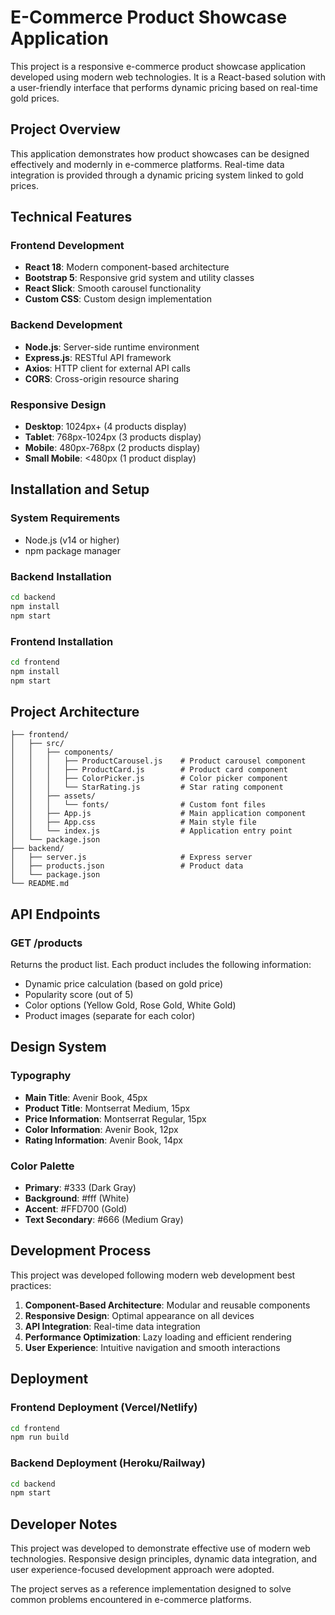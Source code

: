 # E-Commerce Product Showcase Application

This project is a responsive e-commerce product showcase application developed using modern web technologies. It is a React-based solution with a user-friendly interface that performs dynamic pricing based on real-time gold prices.

## Project Overview

This application demonstrates how product showcases can be designed effectively and modernly in e-commerce platforms. Real-time data integration is provided through a dynamic pricing system linked to gold prices.

## Technical Features

### Frontend Development
- **React 18**: Modern component-based architecture
- **Bootstrap 5**: Responsive grid system and utility classes
- **React Slick**: Smooth carousel functionality
- **Custom CSS**: Custom design implementation

### Backend Development
- **Node.js**: Server-side runtime environment
- **Express.js**: RESTful API framework
- **Axios**: HTTP client for external API calls
- **CORS**: Cross-origin resource sharing

### Responsive Design
- **Desktop**: 1024px+ (4 products display)
- **Tablet**: 768px-1024px (3 products display)
- **Mobile**: 480px-768px (2 products display)
- **Small Mobile**: <480px (1 product display)

## Installation and Setup

### System Requirements
- Node.js (v14 or higher)
- npm package manager

### Backend Installation
```bash
cd backend
npm install
npm start
```

### Frontend Installation
```bash
cd frontend
npm install
npm start
```

## Project Architecture

```
├── frontend/
│   ├── src/
│   │   ├── components/
│   │   │   ├── ProductCarousel.js    # Product carousel component
│   │   │   ├── ProductCard.js        # Product card component
│   │   │   ├── ColorPicker.js        # Color picker component
│   │   │   └── StarRating.js         # Star rating component
│   │   ├── assets/
│   │   │   └── fonts/                # Custom font files
│   │   ├── App.js                    # Main application component
│   │   ├── App.css                   # Main style file
│   │   └── index.js                  # Application entry point
│   └── package.json
├── backend/
│   ├── server.js                     # Express server
│   ├── products.json                 # Product data
│   └── package.json
└── README.md
```

## API Endpoints

### GET /products
Returns the product list. Each product includes the following information:
- Dynamic price calculation (based on gold price)
- Popularity score (out of 5)
- Color options (Yellow Gold, Rose Gold, White Gold)
- Product images (separate for each color)

## Design System

### Typography
- **Main Title**: Avenir Book, 45px
- **Product Title**: Montserrat Medium, 15px
- **Price Information**: Montserrat Regular, 15px
- **Color Information**: Avenir Book, 12px
- **Rating Information**: Avenir Book, 14px

### Color Palette
- **Primary**: #333 (Dark Gray)
- **Background**: #fff (White)
- **Accent**: #FFD700 (Gold)
- **Text Secondary**: #666 (Medium Gray)

## Development Process

This project was developed following modern web development best practices:

1. **Component-Based Architecture**: Modular and reusable components
2. **Responsive Design**: Optimal appearance on all devices
3. **API Integration**: Real-time data integration
4. **Performance Optimization**: Lazy loading and efficient rendering
5. **User Experience**: Intuitive navigation and smooth interactions

## Deployment

### Frontend Deployment (Vercel/Netlify)
```bash
cd frontend
npm run build
```

### Backend Deployment (Heroku/Railway)
```bash
cd backend
npm start
```

## Developer Notes

This project was developed to demonstrate effective use of modern web technologies. Responsive design principles, dynamic data integration, and user experience-focused development approach were adopted.

The project serves as a reference implementation designed to solve common problems encountered in e-commerce platforms.

